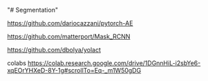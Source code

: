 "# Segmentation" 

https://github.com/dariocazzani/pytorch-AE

https://github.com/matterport/Mask_RCNN

https://github.com/dbolya/yolact


colabs
https://colab.research.google.com/drive/1DGnnHiL-i2sbYe6-xqEOrYHXeD-8Y-1g#scrollTo=Eq-_m1W50gDG
